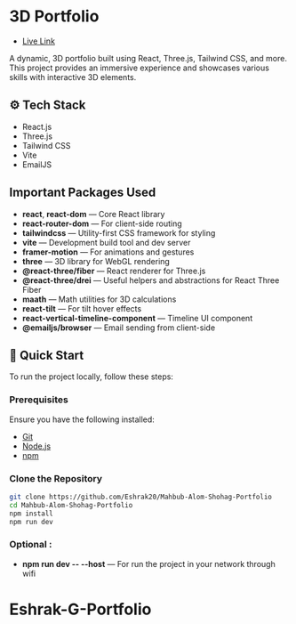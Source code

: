 # 3D Portfolio

- [Live Link](https://shohagcse.netlify.app/)

A dynamic, 3D portfolio built using React, Three.js, Tailwind CSS, and more. This project provides an immersive experience and showcases various skills with interactive 3D elements.

## ⚙️ Tech Stack

- React.js
- Three.js
- Tailwind CSS
- Vite
- EmailJS

## Important Packages Used

- **react**, **react-dom** — Core React library  
- **react-router-dom** — For client-side routing  
- **tailwindcss** — Utility-first CSS framework for styling  
- **vite** — Development build tool and dev server  
- **framer-motion** — For animations and gestures  
- **three** — 3D library for WebGL rendering  
- **@react-three/fiber** — React renderer for Three.js  
- **@react-three/drei** — Useful helpers and abstractions for React Three Fiber  
- **maath** — Math utilities for 3D calculations  
- **react-tilt** — For tilt hover effects  
- **react-vertical-timeline-component** — Timeline UI component  
- **@emailjs/browser** — Email sending from client-side  


## 🤸 Quick Start

To run the project locally, follow these steps:

### Prerequisites

Ensure you have the following installed:

- [Git](https://git-scm.com/)
- [Node.js](https://nodejs.org/)
- [npm](https://www.npmjs.com/)

### Clone the Repository

```bash
git clone https://github.com/Eshrak20/Mahbub-Alom-Shohag-Portfolio
cd Mahbub-Alom-Shohag-Portfolio
npm install
npm run dev
```

### Optional : 
- **npm run dev -- --host** —   For run the project in your network through wifi 
# Eshrak-G-Portfolio
